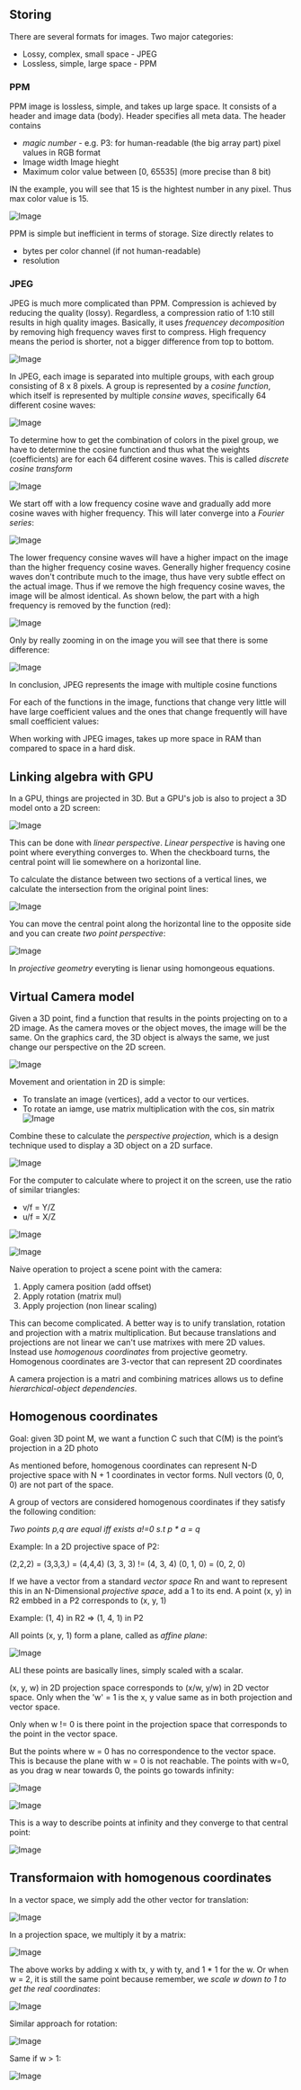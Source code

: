 ## Storing
There are several formats for images. Two major categories:
- Lossy, complex, small space - JPEG
- Lossless, simple, large space - PPM

### PPM
PPM image is lossless, simple, and takes up large space. It consists of a header and image data (body). Header specifies all meta data. The header contains

- *magic number* - e.g. P3: for human-readable (the big array part) pixel values in RGB format
- Image width <Whitespace> Image hieght <Whitespace>
- Maximum color value between [0, 65535] (more precise than 8 bit)

IN the example, you will see that 15 is the hightest number in any pixel. Thus max color value is 15.

![Image](../../images/ppm.PNG)

PPM is simple but inefficient in terms of storage. Size directly relates to
- bytes per color channel (if not human-readable)
- resolution

### JPEG
JPEG is much more complicated than PPM. Compression is achieved by reducing the quality (lossy). Regardless, a compression ratio of 1:10 still results in high quality images. Basically, it uses *frequencey decomposition* by removing high frequency waves first to compress. High frequency means the period is shorter, not a bigger difference from top to bottom. 

![Image](../../images/frequency_wave.jpg)

In JPEG, each image is separated into multiple groups, with each group consisting of 8 x 8 pixels. A group is represented by a *cosine function*, which itself is represented by multiple *consine waves*, specifically 64 different cosine waves: 

![Image](../../images/sphinx.PNG)

To determine how to get the combination of colors in the pixel group, we have to determine the cosine function and thus what the weights (coefficients) are for each 64 different cosine waves. This is called *discrete cosine transform*

![Image](../../images/apply_cosine_wave.PNG)

We start off with a low frequency cosine wave and gradually add more cosine waves with higher frequency. This will later converge into a *Fourier series*:

![Image](../../images/fourier_series.png)

The lower frequency consine waves will have a higher impact on the image than the higher frequency cosine waves. Generally higher frequency cosine waves don't contribute much to the image, thus have very subtle effect on the actual image. Thus if we remove the high frequency cosine waves, the image will be almost identical. As shown below, the part with a high frequency is removed by the function (red):

![Image](../../images/disregard.PNG)

Only by really zooming in on the image you will see that there is some difference:

![Image](../../images/difference.PNG)

In conclusion, JPEG represents the image with multiple cosine functions

For each of the functions in the image, functions that change very little will have large coefficient values and the ones that change frequently will have small coefficient values:

When working with JPEG images, takes up more space in RAM than compared to space in a hard disk.

## Linking algebra with GPU
In a GPU, things are projected in 3D. But a GPU's job is also to project a 3D model onto a 2D screen:

![Image](../../images/3d_to_2d.PNG)

This can be done with *linear perspective*. *Linear perspective* is having one point where everything converges to. When the checkboard turns, the central point will lie somewhere on a horizontal line. 

To calculate the distance between two sections of a vertical lines, we calculate the intersection from the original point lines:

![Image](../../images/intersection.PNG)

You can move the central point along the horizontal line to the opposite side and you can create *two point perspective*:

![Image](../../images/two_point_perspective.PNG)


In *projective geometry* everyting is lienar using homongeous equations.

## Virtual Camera model
Given a 3D point, find a function that results in the points projecting on to a 2D image. As the camera moves or the object moves, the image will be the same. On the graphics card, the 3D object is always the same, we just change our perspective on the 2D screen. 

![Image](../../images/point_projection.PNG)

Movement and orientation in 2D is simple:

- To translate an image (vertices), add a vector to our vertices.
- To rotate an iamge, use matrix multiplication with the cos, sin matrix
![Image](../../images/rotation_multiplication.PNG)

Combine these to calculate the *perspective projection*, which is a design technique used to display a 3D object on a 2D surface.

![Image](../../images/projectors.PNG)

For the computer to calculate where to project it on the screen, use the ratio of similar triangles:

- v/f  =  Y/Z
- u/f  =  X/Z

![Image](../../images/calculation0.PNG)

![Image](../../images/calculation.PNG)

Naive operation to project a scene point with the camera:
1. Apply camera position (add offset)
2. Apply rotation (matrix mul)
3. Apply projection (non linear scaling)

This can become complicated. A better way is to unify translation, rotation and projection with a matrix multiplication. But because translations and projections are not linear we can't use matrixes with mere 2D values. Instead use *homogenous coordinates* from projective geometry. Homogenous coordinates are 3-vector that can represent 2D coordinates 

A camera projection is a matri and combining matrices allows us to define *hierarchical-object dependencies*.

## Homogenous coordinates
Goal: given 3D point M, we want a function C such that C(M) is the point’s projection in a 2D photo

As mentioned before, homogenous coordinates can represent N-D projective space with N + 1 coordinates in vector forms. Null vectors (0, 0, 0) are not part of the space. 

A group of vectors are considered homogenous coordinates if they satisfy the following condition:

*Two points p,q are equal iff exists a!=0 s.t p * a = q*

Example:
In a 2D projective space of P2:

(2,2,2) = (3,3,3,) = (4,4,4)
(3, 3, 3) != (4, 3, 4)
(0, 1, 0) = (0, 2, 0)

If we have a vector from a standard *vector space* Rn and want to represent this in an N-Dimensional *projective space*, add a 1 to its end. A point (x, y) in R2 embbed in a P2 corresponds to (x, y, 1)

Example:
(1, 4) in R2 => (1, 4, 1) in P2

All points (x, y, 1) form a plane, called as *affine plane*:

![Image](../../images/plane.PNG)

ALl these points are basically lines, simply scaled with a scalar.

(x, y, w) in 2D projection space corresponds to (x/w, y/w) in 2D vector space. Only when the 'w' = 1 is the x, y value same as in both projection and vector space.

Only when w != 0 is there point in the projection space that corresponds to the point in the vector space.

But the points where w = 0 has no correspondence to the vector space. This is because the plane with w = 0 is not reachable. The points with w=0, as you drag w near towards 0, the points go towards infinity:

![Image](../../images/w_0_1.PNG)

![Image](../../images/w_0_2.PNG)

This is a way to describe points at infinity and they converge to that central point:

![Image](../../images/to_infinity.PNG)

## Transformaion with homogenous coordinates
In a vector space, we simply add the other vector for translation:

![Image](../../images/translation_vector.PNG)

In a projection space, we multiply it by a matrix:

![Image](../../images/translation_matrix.PNG)

The above works by adding x with tx, y with ty, and 1 * 1 for the w. Or when w = 2, it is still the same point because remember, we *scale w down to 1 to get the real coordinates*:

![Image](../../images/same_translation.PNG)

Similar approach for rotation:

![Image](../../images/rotation.PNG)

Same if w > 1:

![Image](../../images/w_rotation.PNG)